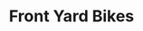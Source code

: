 ---
title: "Front Yard Bikes"
url: /baton-rouge/front-yard-bikes-government-street/
shop: bicycle
---